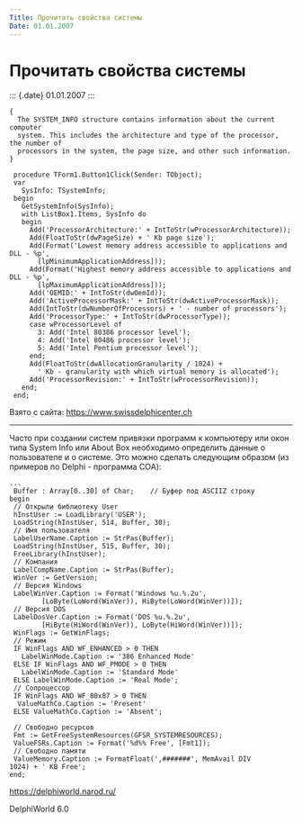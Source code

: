 ```yaml
---
Title: Прочитать свойства системы
Date: 01.01.2007
---
```


Прочитать свойства системы
==========================

::: {.date}
01.01.2007
:::

    { 
      The SYSTEM_INFO structure contains information about the current computer 
      system. This includes the architecture and type of the processor, the number of 
      processors in the system, the page size, and other such information. 
    }
     
     procedure TForm1.Button1Click(Sender: TObject);
     var
       SysInfo: TSystemInfo;
     begin
       GetSystemInfo(SysInfo);
       with ListBox1.Items, SysInfo do
       begin
         Add('ProcessorArchitecture:' + IntToStr(wProcessorArchitecture));
         Add(FloatToStr(dwPageSize) + ' Kb page size');
         Add(Format('Lowest memory address accessible to applications and DLL - %p',
           [lpMinimumApplicationAddress]));
         Add(Format('Highest memory address accessible to applications and DLL - %p',
           [lpMaximumApplicationAddress]));
         Add('OEMID:' + IntToStr(dwOemId));
         Add('ActiveProcessorMask:' + IntToStr(dwActiveProcessorMask));
         Add(IntToStr(dwNumberOfProcessors) + ' - number of processors');
         Add('ProcessorType:' + IntToStr(dwProcessorType));
         case wProcessorLevel of
           3: Add('Intel 80386 processor level');
           4: Add('Intel 80486 processor level');
           5: Add('Intel Pentium processor level');
         end;
         Add(FloatToStr(dwAllocationGranularity / 1024) +
           ' Kb - granularity with which virtual memory is allocated');
         Add('ProcessorRevision:' + IntToStr(wProcessorRevision));
       end;
     end;

Взято с сайта: <https://www.swissdelphicenter.ch>

------------------------------------------------------------------------

Часто при создании систем привязки программ к компьютеру или окон типа
System Info или About Box необходимо определить данные о пользователе и
о системе. Это можно сделать следующим образом (из примеров по Delphi -
программа COA):

    ...
     Buffer : Array[0..30] of Char;    // Буфер под ASCIIZ строку
    begin
     // Открыли библиотеку User
     hInstUser := LoadLibrary('USER');      
     LoadString(hInstUser, 514, Buffer, 30);
     // Имя пользователя
     LabelUserName.Caption := StrPas(Buffer); 
     LoadString(hInstUser, 515, Buffer, 30);
     FreeLibrary(hInstUser);
     // Компания
     LabelCompName.Caption := StrPas(Buffer);
     WinVer := GetVersion;
     // Версия Windows
     LabelWinVer.Caption := Format('Windows %u.%.2u',
            [LoByte(LoWord(WinVer)), HiByte(LoWord(WinVer))]);
     // Версия DOS
     LabelDosVer.Caption := Format('DOS %u.%.2u',
            [HiByte(HiWord(WinVer)), LoByte(HiWord(WinVer))]);
     WinFlags := GetWinFlags;
     // Режим
     IF WinFlags AND WF_ENHANCED > 0 THEN
       LabelWinMode.Caption := '386 Enhanced Mode' 
     ELSE IF WinFlags AND WF_PMODE > 0 THEN
       LabelWinMode.Caption := 'Standard Mode'
     ELSE LabelWinMode.Caption := 'Real Mode';
     // Сопроцессор
     IF WinFlags AND WF_80x87 > 0 THEN 
      ValueMathCo.Caption := 'Present'
     ELSE ValueMathCo.Caption := 'Absent';
     
     // Свободно ресурсов
     Fmt := GetFreeSystemResources(GFSR_SYSTEMRESOURCES);
     ValueFSRs.Caption := Format('%d%% Free', [Fmt1]); 
     // Свободно памяти
     ValueMemory.Caption := FormatFloat(',#######', MemAvail DIV 
    1024) + ' KB Free';
    end;
     
     
     

<https://delphiworld.narod.ru/>

DelphiWorld 6.0
